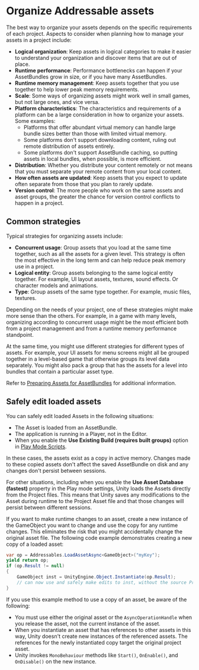 # Organize Addressable assets

The best way to organize your assets depends on the specific requirements of each project. Aspects to consider when planning how to manage your assets in a project include:

* **Logical organization**: Keep assets in logical categories to make it easier to understand your organization and discover items that are out of place.
* **Runtime performance**: Performance bottlenecks can happen if your AssetBundles grow in size, or if you have many AssetBundles.
* **Runtime memory management**: Keep assets together that you use together to help lower peak memory requirements.
* **Scale**: Some ways of organizing assets might work well in small games, but not large ones, and vice versa.
* **Platform characteristics**: The characteristics and requirements of a platform can be a large consideration in how to organize your assets. Some examples:
  * Platforms that offer abundant virtual memory can handle large bundle sizes better than those with limited virtual memory.
  * Some platforms don't support downloading content, ruling out remote distribution of assets entirely.
  * Some platforms don't support AssetBundle caching, so putting assets in local bundles, when possible, is more efficient.
* **Distribution**: Whether you distribute your content remotely or not means that you must separate your remote content from your local content.
* **How often assets are updated**: Keep assets that you expect to update often separate from those that you plan to rarely update.
* **Version control**: The more people who work on the same assets and asset groups, the greater the chance for version control conflicts to happen in a project.

## Common strategies

Typical strategies for organizing assets include:

* **Concurrent usage**: Group assets that you load at the same time together, such as all the assets for a given level. This strategy is often the most effective in the long term and can help reduce peak memory use in a project.
* **Logical entity**: Group assets belonging to the same logical entity together. For example, UI layout assets, textures, sound effects. Or character models and animations.
* **Type**: Group assets of the same type together. For example, music files, textures.

Depending on the needs of your project, one of these strategies might make more sense than the others. For example, in a game with many levels, organizing according to concurrent usage might be the most efficient both from a project management and from a runtime memory performance standpoint. 

At the same time, you might use different strategies for different types of assets. For example, your UI assets for menu screens might all be grouped together in a level-based game that otherwise groups its level data separately. You might also pack a group that has the assets for a level into bundles that contain a particular asset type.

Refer to [Preparing Assets for AssetBundles](xref:AssetBundles-Preparing) for additional information.

## Safely edit loaded assets

You can safely edit loaded Assets in the following situations:

* The Asset is loaded from an AssetBundle.
* The application is running in a Player, not in the Editor.
* When you enable the **Use Existing Build (requires built groups)** option in [Play Mode Scripts](xref:addressables-groups-window).

In these cases, the assets exist as a copy in active memory. Changes made to these copied assets don't affect the saved AssetBundle on disk and any changes don't persist between sessions.

For other situations, including when you enable the **Use Asset Database (fastest)** property in the Play mode settings, Unity loads the Assets directly from the Project files. This means that Unity saves any modifications to the Asset during runtime to the Project Asset file and that those changes will persist between different sessions.

If you want to make runtime changes to an asset, create a new instance of the GameObject you want to change and use the copy for any runtime changes. This eliminates the risk that you might accidentally change the original asset file. The following code example demonstrates creating a new copy of a loaded asset:

```c#
var op = Addressables.LoadAssetAsync<GameObject>("myKey");
yield return op;
if (op.Result != null)
{
    GameObject inst = UnityEngine.Object.Instantiate(op.Result);
    // can now use and safely make edits to inst, without the source Project Asset being changed.
}
```

If you use this example method to use a copy of an asset, be aware of the following:
* You must use either the original asset or the `AsyncOperationHandle` when you release the asset, not the current instance of the asset.
* When you instantiate an asset that has references to other assets in this way, Unity doesn't create new instances of the referenced assets. The references for the newly instantiated copy target the original project asset.
* Unity invokes `MonoBehaviour` methods like `Start()`, `OnEnable()`, and `OnDisable()` on the new instance.
